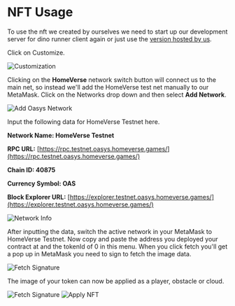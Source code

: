 ---
---

# NFT Usage
To use the nft we created by ourselves we need to start up our development server for dino runner client again or just use the [version hosted by us](https://dino-runner-client.vercel.app/).

Click on Customize.

![Customization](/img/docs/techdocs/sample-game/game-customize.png)

Clicking on the **HomeVerse** network switch button will connect us to the main net, so instead we'll add the HomeVerse test net manually to our MetaMask.
Click on the Networks drop down and then select **Add Network**.

![Add Oasys Network](/img/docs/techdocs/sample-game/game-add-oasys.png)

Input the following data for HomeVerse Testnet here.

**Network Name: HomeVerse Testnet**

**RPC URL:** [https://rpc.testnet.oasys.homeverse.games/](https://rpc.testnet.oasys.homeverse.games/)

**Chain ID: 40875**

**Currency Symbol: OAS**

**Block Explorer URL:** [https://explorer.testnet.oasys.homeverse.games/](https://explorer.testnet.oasys.homeverse.games/)

![Network Info](/img/docs/techdocs/sample-game/game-network-info.png)

After inputting the data, switch the active network in your MetaMask to HomeVerse Testnet.
Now copy and paste the address you deployed your contract at and the tokenId of 0 in this menu.
When you click fetch you'll get a pop up in MetaMask you need to sign to fetch the image data.

![Fetch Signature](/img/docs/techdocs/sample-game/game-fetch-signature.png)

The image of your token can now be applied as a player, obstacle or cloud.

![Fetch Signature](/img/docs/techdocs/sample-game/game-fetch-signature.png)
![Apply NFT](/img/docs/techdocs/sample-game/game-apply-nft.PNG)